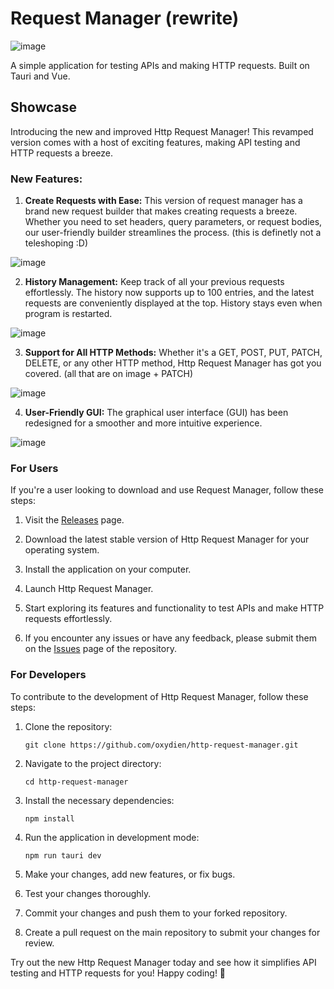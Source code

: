 # Request Manager (rewrite)

![image](https://imgur.com/ZkLMZqm.png)

A simple application for testing APIs and making HTTP requests. Built on Tauri and Vue.

## Showcase

Introducing the new and improved Http Request Manager! This revamped version comes with a host of exciting features, making API testing and HTTP requests a breeze.

### New Features:

1. **Create Requests with Ease:** This version of request manager has a brand new request builder that makes creating requests a breeze. Whether you need to set headers, query parameters, or request bodies, our user-friendly builder streamlines the process. (this is definetly not a teleshoping :D)

![image](https://imgur.com/IDlBNP1.png)

2. **History Management:** Keep track of all your previous requests effortlessly. The history now supports up to 100 entries, and the latest requests are conveniently displayed at the top. History stays even when program is restarted.

![image](https://imgur.com/ONj4MPs.png)

3. **Support for All HTTP Methods:** Whether it's a GET, POST, PUT, PATCH, DELETE, or any other HTTP method, Http Request Manager has got you covered. (all that are on image + PATCH)

![image](https://imgur.com/ls4mACl.png)

4. **User-Friendly GUI:** The graphical user interface (GUI) has been redesigned for a smoother and more intuitive experience.

![image](https://imgur.com/6fqu2lM.png)

### For Users

If you're a user looking to download and use Request Manager, follow these steps:

1. Visit the [Releases](https://github.com/oxydien/http-request-manager/releases) page.

2. Download the latest stable version of Http Request Manager for your operating system.

3. Install the application on your computer.

4. Launch Http Request Manager.

5. Start exploring its features and functionality to test APIs and make HTTP requests effortlessly.

6. If you encounter any issues or have any feedback, please submit them on the [Issues](https://github.com/oxydien/http-request-manager/issues) page of the repository.

### For Developers

To contribute to the development of Http Request Manager, follow these steps:

1. Clone the repository:

   ```shell
   git clone https://github.com/oxydien/http-request-manager.git
   ```

2. Navigate to the project directory:

   ```shell
   cd http-request-manager
   ```

3. Install the necessary dependencies:

   ```shell
   npm install
   ```

4. Run the application in development mode:

   ```shell
   npm run tauri dev
   ```

5. Make your changes, add new features, or fix bugs.

6. Test your changes thoroughly.

7. Commit your changes and push them to your forked repository.

8. Create a pull request on the main repository to submit your changes for review.

Try out the new Http Request Manager today and see how it simplifies API testing and HTTP requests for you! Happy coding! 🚀
